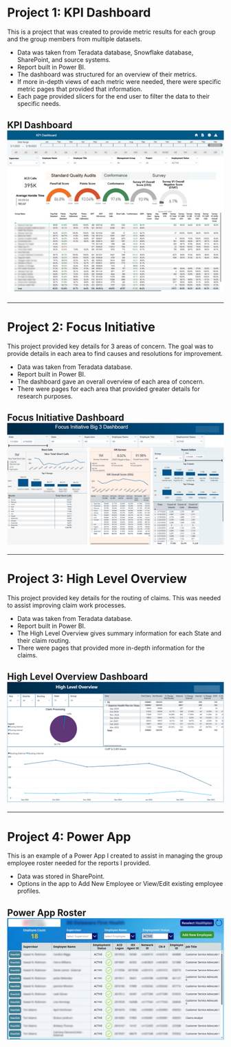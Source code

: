 # Project 1: KPI Dashboard

This is a project that was created to provide metric results for each group and the group members from multiple datasets.

- Data was taken from Teradata database, Snowflake database, SharePoint, and source systems.
- Report built in Power BI.
- The dashboard was structured for an overview of their metrics.
- If more in-depth views of each metric were needed, there were specific metric pages that provided that information.
- Each page provided slicers for the end user to filter the data to their specific needs.

## KPI Dashboard ![](Images/KPI_Dashboard.png)

---

# Project 2: Focus Initiative

This project provided key details for 3 areas of concern. The goal was to provide details in each area to find causes and resolutions for improvement.

- Data was taken from Teradata database.
- Report built in Power BI.
- The dashboard gave an overall overview of each area of concern.
- There were pages for each area that provided greater details for research purposes.

## Focus Initiative Dashboard ![](Images/Focus_Initiative.png)

---

# Project 3: High Level Overview

This project provided key details for the routing of claims. This was needed to assist improving claim work processes.

- Data was taken from Teradata database.
- Report built in Power BI.
- The High Level Overview gives summary information for each State and their claim routing.
- There were pages that provided more in-depth information for the claims.

## High Level Overview Dashboard ![](Images/High_Level_Overview.png)

---

# Project 4: Power App

This is an example of a Power App I created to assist in managing the group employee roster needed for the reports I provided.

- Data was stored in SharePoint.
- Options in the app to Add New Employee or View/Edit existing employee profiles.

## Power App Roster ![](Images/Roster.png)
